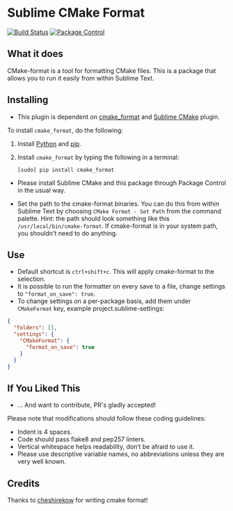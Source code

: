 Sublime CMake Format
============

[![Build Status](https://travis-ci.org/jasjuang/sublime_cmake_format.svg?branch=master)](https://travis-ci.org/jasjuang/sublime_cmake_format)
[![Package Control](https://packagecontrol.herokuapp.com/downloads/CMakeFormat.svg?style=flat-square)](https://packagecontrol.io/packages/CMakeFormat)

What it does
------------
CMake-format is a tool for formatting CMake files. This is a
package that allows you to run it easily from within Sublime Text.

Installing
----------

- This plugin is dependent on [cmake_format](https://github.com/cheshirekow/cmake_format)
  and [Sublime CMake](https://packagecontrol.io/packages/CMake) plugin.

To install `cmake_format`, do the following:

1. Install [Python](http://python.org/download/) and [pip](http://www.pip-installer.org/en/latest/installing.html).

2. Install `cmake_format` by typing the following in a terminal:
   ```
   [sudo] pip install cmake_format
   ```

- Please install Sublime CMake and this package through Package Control in the 
  usual way.

- Set the path to the cmake-format binaries. You can do this from within Sublime
  Text by choosing `CMake Format - Set Path` from the command palette.  Hint:
  the path should look something like this `/usr/local/bin/cmake-format`.
  If cmake-format is in your system path, you shouldn't need to do anything.

Use
---
- Default shortcut is `ctrl+shift+c`.
  This will apply cmake-format to the selection.
- It is possible to run the formatter on every save to a file, change settings
  to `"format_on_save": true`.
- To change settings on a per-package basis, add them under `CMakeFormat` key,
  example project.sublime-settings:

```json
{
  "folders": [],
  "settings": {
    "CMakeFormat": {
      "format_on_save": true
    }
  }
}
```


If You Liked This
-----------------
- ... And want to contribute, PR's gladly accepted!

Please note that modifications should follow these coding guidelines:

- Indent is 4 spaces.
- Code should pass flake8 and pep257 linters.
- Vertical whitespace helps readability, don’t be afraid to use it.
- Please use descriptive variable names, no abbreviations unless they are very well known.

Credits
-------
Thanks to [cheshirekow](https://github.com/cheshirekow/) for writing
 cmake format!
